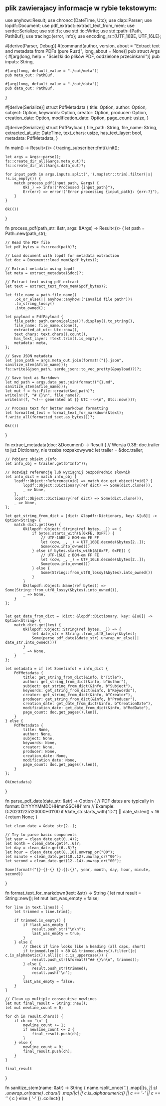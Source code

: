 plik zawierajacy informacje w rybie tekstowym:
--
use anyhow::Result;
use chrono::{DateTime, Utc};
use clap::Parser;
use lopdf::Document;
use pdf_extract::extract_text_from_mem;
use serde::Serialize;
use std::fs;
use std::io::Write;
use std::path::{Path, PathBuf};
use tracing::{error, info};
use encoding_rs::{UTF_16BE, UTF_16LE};

#[derive(Parser, Debug)]
#[command(author, version, about = "Extract text and metadata from PDFs (pure Rust)", long_about = None)]
pub struct Args {
    #[arg(long, help = "Ścieżki do plików PDF, oddzielone przecinkami")]
    pub inputs: String,

    #[arg(long, default_value = "./out/meta")]
    pub meta_out: PathBuf,

    #[arg(long, default_value = "./out/data")]
    pub data_out: PathBuf,
}

#[derive(Serialize)]
struct PdfMetadata {
    title: Option<String>,
    author: Option<String>,
    subject: Option<String>,
    keywords: Option<String>,
    creator: Option<String>,
    producer: Option<String>,
    creation_date: Option<String>,
    modification_date: Option<String>,
    page_count: usize,
}

#[derive(Serialize)]
struct PdfPayload {
    file_path: String,
    file_name: String,
    extracted_at_utc: DateTime<Utc>,
    text_chars: usize,
    has_text_layer: bool,
    metadata: PdfMetadata,
}

fn main() -> Result<()> {
    tracing_subscriber::fmt().init();

    let args = Args::parse();
    fs::create_dir_all(&args.meta_out)?;
    fs::create_dir_all(&args.data_out)?;

    for input_path in args.inputs.split(',').map(str::trim).filter(|s| !s.is_empty()) {
        match process_pdf(input_path, &args) {
            Ok(_) => info!("Processed {input_path}"),
            Err(err) => error!("Error processing {input_path}: {err:?}"),
        }
    }

    Ok(())
}

fn process_pdf(path_str: &str, args: &Args) -> Result<()> {
    let path = Path::new(path_str);

    // Read the PDF file
    let pdf_bytes = fs::read(path)?;

    // Load document with lopdf for metadata extraction
    let doc = Document::load_mem(&pdf_bytes)?;

    // Extract metadata using lopdf
    let meta = extract_metadata(&doc)?;

    // Extract text using pdf-extract
    let text = extract_text_from_mem(&pdf_bytes)?;

    let file_name = path.file_name()
        .ok_or_else(|| anyhow::anyhow!("Invalid file path"))?
        .to_string_lossy()
        .into_owned();

    let payload = PdfPayload {
        file_path: path.canonicalize()?.display().to_string(),
        file_name: file_name.clone(),
        extracted_at_utc: Utc::now(),
        text_chars: text.chars().count(),
        has_text_layer: !text.trim().is_empty(),
        metadata: meta,
    };

    // Save JSON metadata
    let json_path = args.meta_out.join(format!("{}.json", sanitize_stem(&file_name)));
    fs::write(&json_path, serde_json::to_vec_pretty(&payload)?)?;

    // Save text as Markdown
    let md_path = args.data_out.join(format!("{}.md", sanitize_stem(&file_name)));
    let mut f = fs::File::create(&md_path)?;
    writeln!(f, "# {}\n", file_name)?;
    writeln!(f, "<!-- generated at {} UTC -->\n", Utc::now())?;

    // Process text for better markdown formatting
    let formatted_text = format_text_for_markdown(&text);
    f.write_all(formatted_text.as_bytes())?;

    Ok(())
}

fn extract_metadata(doc: &Document) -> Result<PdfMetadata> {
    // Wersja 0.38: doc.trailer to już Dictionary, nie trzeba rozpakowywać
    let trailer = &doc.trailer;

    // Pobierz obiekt /Info
    let info_obj = trailer.get(b"Info")?;

    // Rozwiąż referencję lub wyciągnij bezpośrednio słownik
    let info_dict = match info_obj {
        lopdf::Object::Reference(oid) => match doc.get_object(*oid)? {
            lopdf::Object::Dictionary(ref dict) => Some(dict.clone()),
            _ => None,
        },
        lopdf::Object::Dictionary(ref dict) => Some(dict.clone()),
        _ => None,
    };

    let get_string_from_dict = |dict: &lopdf::Dictionary, key: &[u8]| -> Option<String> {
        match dict.get(key) {
            Ok(lopdf::Object::String(ref bytes, _)) => {
                if bytes.starts_with(&[0xFE, 0xFF]) {
                    // UTF-16BE z BOM-em FE FF
                    let (cow, _, _) = UTF_16BE.decode(&bytes[2..]);
                    Some(cow.into_owned())
                } else if bytes.starts_with(&[0xFF, 0xFE]) {
                    // UTF-16LE z BOM-em FF FE
                    let (cow, _, _) = UTF_16LE.decode(&bytes[2..]);
                    Some(cow.into_owned())
                } else {
                    Some(String::from_utf8_lossy(&bytes).into_owned())
                }
            }
            Ok(lopdf::Object::Name(ref bytes)) => Some(String::from_utf8_lossy(&bytes).into_owned()),
            _ => None,
        }
    };


    let get_date_from_dict = |dict: &lopdf::Dictionary, key: &[u8]| -> Option<String> {
        match dict.get(key) {
            Ok(lopdf::Object::String(ref bytes, _)) => {
                let date_str = String::from_utf8_lossy(&bytes);
                Some(parse_pdf_date(&date_str).unwrap_or_else(|| date_str.into_owned()))
            }
            _ => None,
        }
    };

    let metadata = if let Some(info) = info_dict {
        PdfMetadata {
            title: get_string_from_dict(&info, b"Title"),
            author: get_string_from_dict(&info, b"Author"),
            subject: get_string_from_dict(&info, b"Subject"),
            keywords: get_string_from_dict(&info, b"Keywords"),
            creator: get_string_from_dict(&info, b"Creator"),
            producer: get_string_from_dict(&info, b"Producer"),
            creation_date: get_date_from_dict(&info, b"CreationDate"),
            modification_date: get_date_from_dict(&info, b"ModDate"),
            page_count: doc.get_pages().len(),
        }
    } else {
        PdfMetadata {
            title: None,
            author: None,
            subject: None,
            keywords: None,
            creator: None,
            producer: None,
            creation_date: None,
            modification_date: None,
            page_count: doc.get_pages().len(),
        }
    };

    Ok(metadata)
}



fn parse_pdf_date(date_str: &str) -> Option<String> {
    // PDF dates are typically in format: D:YYYYMMDDHHmmSSOHH'mm
    // Example: D:20231225120000+01'00
    if !date_str.starts_with("D:") || date_str.len() < 16 {
        return None;
    }

    let clean_date = &date_str[2..];

    // Try to parse basic components
    let year = clean_date.get(0..4)?;
    let month = clean_date.get(4..6)?;
    let day = clean_date.get(6..8)?;
    let hour = clean_date.get(8..10).unwrap_or("00");
    let minute = clean_date.get(10..12).unwrap_or("00");
    let second = clean_date.get(12..14).unwrap_or("00");

    Some(format!("{}-{}-{} {}:{}:{}", year, month, day, hour, minute, second))
}

fn format_text_for_markdown(text: &str) -> String {
    let mut result = String::new();
    let mut last_was_empty = false;

    for line in text.lines() {
        let trimmed = line.trim();

        if trimmed.is_empty() {
            if !last_was_empty {
                result.push_str("\n\n");
                last_was_empty = true;
            }
        } else {
            // Check if line looks like a heading (all caps, short)
            if trimmed.len() < 80 && trimmed.chars().filter(|c| c.is_alphabetic()).all(|c| c.is_uppercase()) {
                result.push_str(&format!("## {}\n\n", trimmed));
            } else {
                result.push_str(trimmed);
                result.push('\n');
            }
            last_was_empty = false;
        }
    }

    // Clean up multiple consecutive newlines
    let mut final_result = String::new();
    let mut newline_count = 0;

    for ch in result.chars() {
        if ch == '\n' {
            newline_count += 1;
            if newline_count <= 2 {
                final_result.push(ch);
            }
        } else {
            newline_count = 0;
            final_result.push(ch);
        }
    }

    final_result
}

fn sanitize_stem(name: &str) -> String {
    name.rsplit_once('.')
        .map(|(s, _)| s)
        .unwrap_or(name)
        .chars()
        .map(|c| if c.is_alphanumeric() || c == '-' || c == '_' { c } else { '-' })
        .collect()
}
